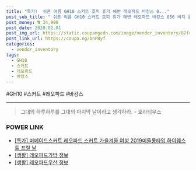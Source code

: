 ```yaml
--- 
title: "특가!  쉬폰 여름 GH10 스커트 호피 휴가 해변 레오파드 바캉스 0..." 
post_sub_title: " 쉬폰 여름 GH10 스커트 호피 휴가 해변 레오파드 바캉스 056 비치 롱 치마 여행" 
post_money: ₩ 34,900 
post_date: 2020.02.01 
post_img_url: https://static.coupangcdn.com/image/vendor_inventory/82fc/50f754ae30ff3ba35880bef1eec77fff1c7042fbc6fa7fe6e44dc670e599.jpg 
post_link_url: https://coupa.ng/bnPByf 
categories: 
  - vendor_inventory 
tags: 
  - GH10 
  - 스커트 
  - 레오파드 
  - 바캉스 
--- 
```

  #GH10 #스커트 #레오파드 #바캉스 
<hr> 

> 그대의 하루하루를 그대의 마지막 날이라고 생각하라. - 호라티우스 


### POWER LINK

* <a href="https://blog.naver.com/santokki14/221792451873" target="_blank">[특가] 머메이드스커트 레오파드 스커트 가을겨울 여성 2019미들롱타입 하이웨스트 프릴 날</a>
* <a href="https://blog.naver.com/santokki14/221770918874" target="_blank"> [생활] 레오파드가방 정보 </a>
* <a href="https://blog.naver.com/santokki14/221768597381" target="_blank"> [생활] 레오파드우산 정보 </a>
